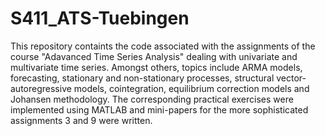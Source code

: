# S411_ATS-Tuebingen
 This repository containts the code associated with the assignments of the course "Adavanced Time Series Analysis" dealing with univariate and multivariate time series. Amongst others, topics include ARMA models, forecasting, stationary and non-stationary processes, structural vector-autoregressive models, cointegration, equilibrium correction models and Johansen methodology. The corresponding practical exercises were implemented using MATLAB and mini-papers for the more sophisticated assignments 3 and 9 were written.

